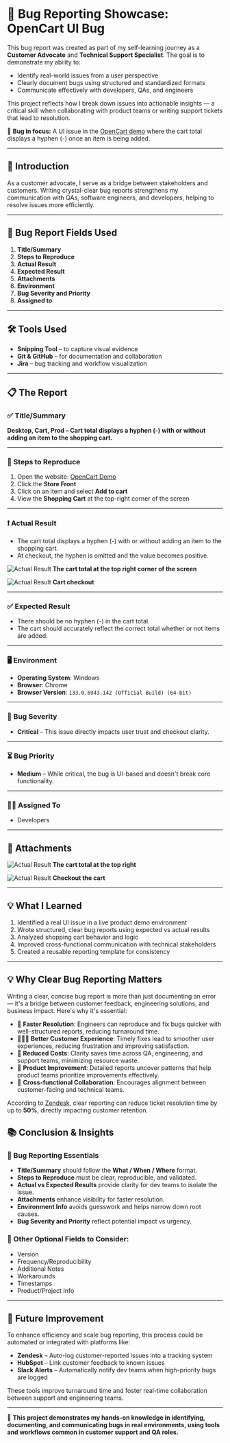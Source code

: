 # 🐞 Bug Reporting Showcase: OpenCart UI Bug

This bug report was created as part of my self-learning journey as a **Customer Advocate** and **Technical Support Specialist**. The goal is to demonstrate my ability to:

- Identify real-world issues from a user perspective  
- Clearly document bugs using structured and standardized formats  
- Communicate effectively with developers, QAs, and engineers  


This project reflects how I break down issues into actionable insights — a critical skill when collaborating with product teams or writing support tickets that lead to resolution.

📌 **Bug in focus:** A UI issue in the [OpenCart demo](https://www.opencart.com/index.php?route=cms/demo) where the cart total displays a hyphen (-) once an item is being added.

---

## 🧠 Introduction

As a customer advocate, I serve as a bridge between stakeholders and customers. Writing crystal-clear bug reports strengthens my communication with QAs, software engineers, and developers, helping to resolve issues more efficiently.

---

## 📝 Bug Report Fields Used

1. **Title/Summary**  
2. **Steps to Reproduce**  
3. **Actual Result**  
4. **Expected Result**  
5. **Attachments**  
6. **Environment**  
7. **Bug Severity and Priority**  
8. **Assigned to**

---

## 🛠 Tools Used

- **Snipping Tool** – to capture visual evidence  
- **Git & GitHub** – for documentation and collaboration  
- **Jira** – bug tracking and workflow visualization  

---

## 📋 The Report

### ✅ Title/Summary  
**Desktop, Cart, Prod – Cart total displays a hyphen (-) with or without adding an item to the shopping cart.**

---

### 🔁 Steps to Reproduce  

1. Open the website: [OpenCart Demo](https://www.opencart.com/index.php?route=cms/demo)  
2. Click the **Store Front**  
3. Click on an item and select **Add to cart**  
4. View the **Shopping Cart** at the top-right corner of the screen  

---

### ❗ Actual Result  

- The cart total displays a hyphen (-) with or without adding an item to the shopping cart.  
- At checkout, the hyphen is omitted and the value becomes positive.


![Actual Result](./assets/actaul-result1.png)
**The cart total at the top right corner of the screen**

![Actual Result](./assets/actaul-result2.png)
**Cart checkout**

---

### ✅ Expected Result  

- There should be no hyphen (-) in the cart total.  
- The cart should accurately reflect the correct total whether or not items are added.

---

### 🖥 Environment

- **Operating System**: Windows  
- **Browser**: Chrome  
- **Browser Version**: `133.0.6943.142 (Official Build) (64-bit)`

---

### 🚨 Bug Severity

- **Critical** – This issue directly impacts user trust and checkout clarity.

---

### ⏳ Bug Priority

- **Medium** – While critical, the bug is UI-based and doesn't break core functionality.

---

### 👨‍💻 Assigned To

- Developers  

---

## 📸 Attachments


![Actual Result](./assets/actaul-result1.png)
**The cart total at the top right**

![Actual Result](./assets/actaul-result2.png)
**Checkout the cart**


---

## 💡 What I Learned

1.  Identified a real UI issue in a live product demo environment  
2.  Wrote structured, clear bug reports using expected vs actual results  
3.  Analyzed shopping cart behavior and logic  
4.  Improved cross-functional communication with technical stakeholders  
5.  Created a reusable reporting template for consistency

---

## 💡 Why Clear Bug Reporting Matters

Writing a clear, concise bug report is more than just documenting an error — it's a bridge between customer feedback, engineering solutions, and business impact. Here's why it's essential:

- 🔄 **Faster Resolution**: Engineers can reproduce and fix bugs quicker with well-structured reports, reducing turnaround time.
- 🙋🏽‍♀️ **Better Customer Experience**: Timely fixes lead to smoother user experiences, reducing frustration and improving satisfaction.
- 💸 **Reduced Costs**: Clarity saves time across QA, engineering, and support teams, minimizing resource waste.
- 🚀 **Product Improvement**: Detailed reports uncover patterns that help product teams prioritize improvements effectively.
- 🧠 **Cross-functional Collaboration**: Encourages alignment between customer-facing and technical teams.

According to [Zendesk](https://www.zendesk.com/blog/importance-of-good-bug-reporting/), clear reporting can reduce ticket resolution time by up to **50%**, directly impacting customer retention.


## 📚 Conclusion & Insights

### 🧩 Bug Reporting Essentials  

- **Title/Summary** should follow the **What / When / Where** format.  
- **Steps to Reproduce** must be clear, reproducible, and validated.  
- **Actual vs Expected Results** provide clarity for dev teams to isolate the issue.  
- **Attachments** enhance visibility for faster resolution.  
- **Environment Info** avoids guesswork and helps narrow down root causes.  
- **Bug Severity and Priority** reflect potential impact vs urgency.

### 🔁 Other Optional Fields to Consider:

- Version  
- Frequency/Reproducibility  
- Additional Notes  
- Workarounds  
- Timestamps  
- Product/Project Info  

---

## 🚀 Future Improvement

To enhance efficiency and scale bug reporting, this process could be automated or integrated with platforms like:

- **Zendesk** – Auto-log customer-reported issues into a tracking system  
- **HubSpot** – Link customer feedback to known issues  
- **Slack Alerts** – Automatically notify dev teams when high-priority bugs are logged

These tools improve turnaround time and foster real-time collaboration between support and engineering teams.

---

📌 **This project demonstrates my hands-on knowledge in identifying, documenting, and communicating bugs in real environments, using tools and workflows common in customer support and QA roles.**

